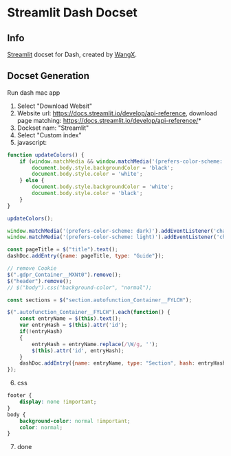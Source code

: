 Streamlit Dash Docset
=======================

## Info


[Streamlit](https://streamlit.io/) docset for Dash, created by [WangX](https://github.com/WangX0111). 


## Docset Generation

Run dash mac app
1. Select "Download Websit"
2. Website url: https://docs.streamlit.io/develop/api-reference, download page matching: https://docs.streamlit.io/develop/api-reference/*
3. Dockset nam: "Streamlit"
4. Select "Custom index"
5. javascript:
```javascript
function updateColors() {
    if (window.matchMedia && window.matchMedia('(prefers-color-scheme: dark)').matches) {
        document.body.style.backgroundColor = 'black';
        document.body.style.color = 'white';
    } else {
        document.body.style.backgroundColor = 'white';
        document.body.style.color = 'black';
    }
}

updateColors();

window.matchMedia('(prefers-color-scheme: dark)').addEventListener('change', updateColors);
window.matchMedia('(prefers-color-scheme: light)').addEventListener('change', updateColors);

const pageTitle = $("title").text();
dashDoc.addEntry({name: pageTitle, type: "Guide"});

// remove Cookie 
$(".gdpr_Container__MXNt0").remove();
$("header").remove();
// $("body").css("background-color", "normal");

const sections = $("section.autofunction_Container__FYLCH");

$(".autofunction_Container__FYLCH").each(function() {
    const entryName = $(this).text();
    var entryHash = $(this).attr('id');
    if(!entryHash)
    {
        entryHash = entryName.replace(/\W/g, '');
        $(this).attr('id', entryHash);
    }
    dashDoc.addEntry({name: entryName, type: "Section", hash: entryHash});
});
```
6. css
```css
footer {
    display: none !important;
}
body {
    background-color: normal !important;
    color: normal;
}
```
7. done